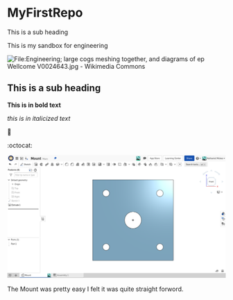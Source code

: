 # MyFirstRepo
This is a sub heading

This is my sandbox for engineering 

<img src="https://upload.wikimedia.org/wikipedia/commons/8/85/Engineering%3B_large_cogs_meshing_together%2C_and_diagrams_of_ep_Wellcome_V0024643.jpg" alt="File:Engineering; large cogs meshing together, and diagrams of ep Wellcome  V0024643.jpg - Wikimedia Commons"/>

## This is a sub heading

**This is in bold text**

*this is in italicized text*

:camel:

:octocat:

![The Mount](images/Mount.png)

The Mount was pretty easy I felt it was quite straight forword.
